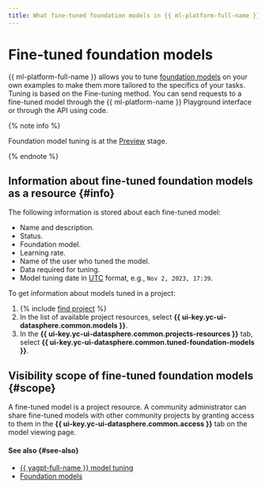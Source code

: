 ```yaml
---
title: What fine-tuned foundation models in {{ ml-platform-full-name }} are
---
```


# Fine-tuned foundation models

{{ ml-platform-full-name }} allows you to tune [foundation models](./foundation-models.md) on your own examples to make them more tailored to the specifics of your tasks. Tuning is based on the Fine-tuning method. You can send requests to a fine-tuned model through the {{ ml-platform-name }} Playground interface or through the API using code.

{% note info %}

Foundation model tuning is at the [Preview](../../../overview/concepts/launch-stages.md) stage.

{% endnote %}

## Information about fine-tuned foundation models as a resource {#info}

The following information is stored about each fine-tuned model:

* Name and description.
* Status.
* Foundation model.
* Learning rate.
* Name of the user who tuned the model.
* Data required for tuning.
* Model tuning date in [UTC](https://en.wikipedia.org/wiki/Coordinated_Universal_Time) format, e.g., `Nov 2, 2023, 17:39`.

To get information about models tuned in a project:

1. {% include [find project](../../../_includes/datasphere/ui-find-project.md) %}
1. In the list of available project resources, select **{{ ui-key.yc-ui-datasphere.common.models }}**.
1. In the **{{ ui-key.yc-ui-datasphere.common.projects-resources }}** tab, select **{{ ui-key.yc-ui-datasphere.common.tuned-foundation-models }}**.

## Visibility scope of fine-tuned foundation models {#scope}

A fine-tuned model is a project resource. A community administrator can share fine-tuned models with other community projects by granting access to them in the **{{ ui-key.yc-ui-datasphere.common.access }}** tab on the model viewing page.

#### See also {#see-also}

* [{{ yagpt-full-name }} model tuning](../../tutorials/yagpt-tuning.md)
* [Foundation models](foundation-models.md)